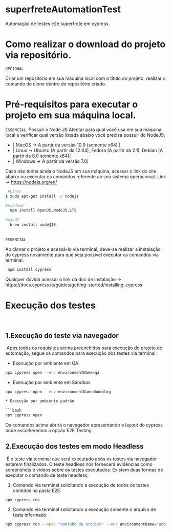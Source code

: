 # superfreteAutomationTest
Automação de testes e2e superfrete em cypress.

# Como realizar o download do projeto via repositório.

 `OPCIONAL`

Criar um repositório em sua máquina local com o título do projeto, realizar o comando de clone dentro do repositório criado.
​
# Pré-requisitos para executar o projeto em sua máquina local.
 `ESSENCIAL`
​
Possuir o Node.JS
Atentar para qual você usa em sua máquina local e verificar qual versão listada abaixo você precisa possuir do NodeJS;
​
- | MacOS -> A partir da versão 10.9 (somente x64) |
- | Linux -> Ubuntu (A partir da 12.04), Fedora (A partir da 2.1), Debian (A partir da 8.0 somente x64)|
- | Windows -> A partir da versão 7.0|
​

Caso não tenha ainda o NodeJS em sua máquina, acessar o link do site abaixo ou executar os comandos referente ao seu sistema operacional.
​
Link -> https://nodejs.org/en/
```bash
 #Linux
$ sudo apt-get install -y nodejs
​
#Windows
  npm install OpenJS.NodeJS.LTS
​
#macOS
  brew install node@18
​
```
`ESSENCIAL`
​

Ao clonar o projeto e acessá-lo via terminal, deve-se realizar a instalação do cypress novamente para que seja possível executar os comandos via terminal.
​
```bash
 npm install cypress
```
Qualquer dúvida acessar o link da doc de instalação -> https://docs.cypress.io/guides/getting-started/installing-cypress
​​

 # Execução dos testes
​
## 1.Execução do teste via navegador
​
Após todos os requisitos acima preenchidos para execução do projeto de automação, segue os comandos para execução dos testes via terminal:


* Execução por ambiente em QA

```bash
npx cypress open --env environmentName=qa
```
* Execução por ambiente em Sandbox

```bash
npx cypress open --env environmentName=homolog

* Execução por ambiente padrão

```bash
npx cypress open
```
Os comandos acima abrirá o navegador apresentando o layout do cypress onde escolheremos a opção E2E Testing.
​
​
## 2.Execução dos testes em modo Headless
​
É o teste via terminal que será executado após os testes via navegador estarem finalizados. O teste headless nos fornecerá evidências como screenshots e vídeos sobre os testes executados.
Existem duas formas de executar o comando de teste headless;
​
1. Comando via terminal solicitando a execução de todos os testes contidos na pasta E2E:
​
```bash
npx cypress run
```
2. Comando via terminal solicitando a execução somente o arquivo de teste informado:
​
```bash
npx cypress run --spec "caminho do arquivo" --env environmentName="ambiente"
